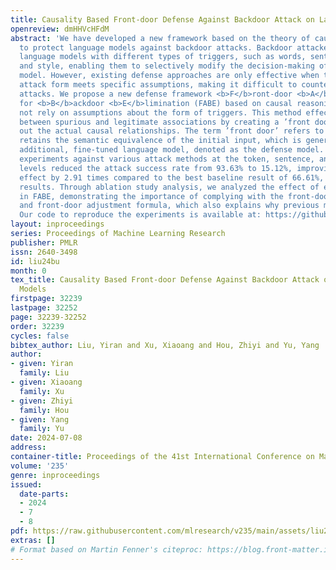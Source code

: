 ```yaml
---
title: Causality Based Front-door Defense Against Backdoor Attack on Language Models
openreview: dmHHVcHFdM
abstract: 'We have developed a new framework based on the theory of causal inference
  to protect language models against backdoor attacks. Backdoor attackers can poison
  language models with different types of triggers, such as words, sentences, grammar,
  and style, enabling them to selectively modify the decision-making of the victim
  model. However, existing defense approaches are only effective when the backdoor
  attack form meets specific assumptions, making it difficult to counter diverse backdoor
  attacks. We propose a new defense framework <b>F</b>ront-door <b>A</b>djustment
  for <b>B</b>ackdoor <b>E</b>limination (FABE) based on causal reasoning that does
  not rely on assumptions about the form of triggers. This method effectively differentiates
  between spurious and legitimate associations by creating a ’front door’ that maps
  out the actual causal relationships. The term ’front door’ refers to a text that
  retains the semantic equivalence of the initial input, which is generated by an
  additional, fine-tuned language model, denoted as the defense model. Our defense
  experiments against various attack methods at the token, sentence, and syntactic
  levels reduced the attack success rate from 93.63% to 15.12%, improving the defense
  effect by 2.91 times compared to the best baseline result of 66.61%, achieving state-of-the-art
  results. Through ablation study analysis, we analyzed the effect of each module
  in FABE, demonstrating the importance of complying with the front-door criterion
  and front-door adjustment formula, which also explains why previous methods failed.
  Our code to reproduce the experiments is available at: https://github.com/lyr17/Frontdoor-Adjustment-Backdoor-Elimination.'
layout: inproceedings
series: Proceedings of Machine Learning Research
publisher: PMLR
issn: 2640-3498
id: liu24bu
month: 0
tex_title: Causality Based Front-door Defense Against Backdoor Attack on Language
  Models
firstpage: 32239
lastpage: 32252
page: 32239-32252
order: 32239
cycles: false
bibtex_author: Liu, Yiran and Xu, Xiaoang and Hou, Zhiyi and Yu, Yang
author:
- given: Yiran
  family: Liu
- given: Xiaoang
  family: Xu
- given: Zhiyi
  family: Hou
- given: Yang
  family: Yu
date: 2024-07-08
address:
container-title: Proceedings of the 41st International Conference on Machine Learning
volume: '235'
genre: inproceedings
issued:
  date-parts:
  - 2024
  - 7
  - 8
pdf: https://raw.githubusercontent.com/mlresearch/v235/main/assets/liu24bu/liu24bu.pdf
extras: []
# Format based on Martin Fenner's citeproc: https://blog.front-matter.io/posts/citeproc-yaml-for-bibliographies/
---
```

